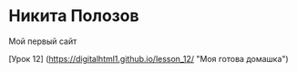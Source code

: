 # Никита Полозов 
Мой первый сайт

[Урок 12] (https://digitalhtml1.github.io/lesson_12/ "Моя готова домашка")
